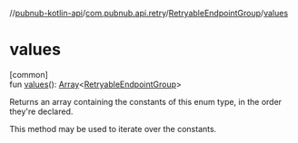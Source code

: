 //[pubnub-kotlin-api](../../../index.md)/[com.pubnub.api.retry](../index.md)/[RetryableEndpointGroup](index.md)/[values](values.md)

# values

[common]\
fun [values](values.md)(): [Array](https://kotlinlang.org/api/latest/jvm/stdlib/kotlin/-array/index.html)&lt;[RetryableEndpointGroup](index.md)&gt;

Returns an array containing the constants of this enum type, in the order they're declared.

This method may be used to iterate over the constants.
